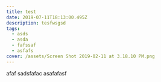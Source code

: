 ```yaml
---
title: test
date: 2019-07-11T18:13:00.495Z
description: tesfwsgsd
tags:
  - asds
  - asda
  - fafssaf
  - asfafs
cover: /assets/Screen Shot 2019-02-11 at 3.18.10 PM.png
---
```

afaf sadsfafac asafafasf

